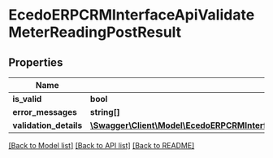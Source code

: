 # EcedoERPCRMInterfaceApiValidateMeterReadingPostResult

## Properties
Name | Type | Description | Notes
------------ | ------------- | ------------- | -------------
**is_valid** | **bool** |  | [optional] 
**error_messages** | **string[]** |  | [optional] 
**validation_details** | [**\Swagger\Client\Model\EcedoERPCRMInterfaceReadModelMeterMeterReadingValidationDetail[]**](EcedoERPCRMInterfaceReadModelMeterMeterReadingValidationDetail.md) |  | [optional] 

[[Back to Model list]](../README.md#documentation-for-models) [[Back to API list]](../README.md#documentation-for-api-endpoints) [[Back to README]](../README.md)


